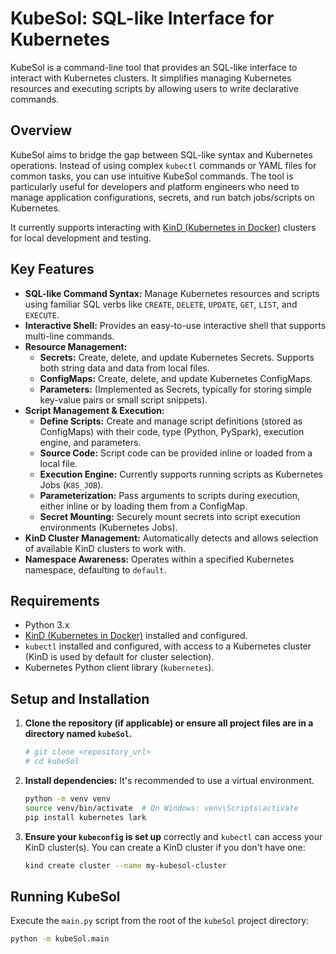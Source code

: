 # KubeSol: SQL-like Interface for Kubernetes

KubeSol is a command-line tool that provides an SQL-like interface to interact with Kubernetes clusters. It simplifies managing Kubernetes resources and executing scripts by allowing users to write declarative commands.

## Overview

KubeSol aims to bridge the gap between SQL-like syntax and Kubernetes operations. Instead of using complex `kubectl` commands or YAML files for common tasks, you can use intuitive KubeSol commands. The tool is particularly useful for developers and platform engineers who need to manage application configurations, secrets, and run batch jobs/scripts on Kubernetes.

It currently supports interacting with [KinD (Kubernetes in Docker)](https://kind.sigs.k8s.io/) clusters for local development and testing.

## Key Features

* **SQL-like Command Syntax:** Manage Kubernetes resources and scripts using familiar SQL verbs like `CREATE`, `DELETE`, `UPDATE`, `GET`, `LIST`, and `EXECUTE`.
* **Interactive Shell:** Provides an easy-to-use interactive shell that supports multi-line commands.
* **Resource Management:**
    * **Secrets:** Create, delete, and update Kubernetes Secrets. Supports both string data and data from local files.
    * **ConfigMaps:** Create, delete, and update Kubernetes ConfigMaps.
    * **Parameters:** (Implemented as Secrets, typically for storing simple key-value pairs or small script snippets).
* **Script Management & Execution:**
    * **Define Scripts:** Create and manage script definitions (stored as ConfigMaps) with their code, type (Python, PySpark), execution engine, and parameters.
    * **Source Code:** Script code can be provided inline or loaded from a local file.
    * **Execution Engine:** Currently supports running scripts as Kubernetes Jobs (`K8S_JOB`).
    * **Parameterization:** Pass arguments to scripts during execution, either inline or by loading them from a ConfigMap.
    * **Secret Mounting:** Securely mount secrets into script execution environments (Kubernetes Jobs).
* **KinD Cluster Management:** Automatically detects and allows selection of available KinD clusters to work with.
* **Namespace Awareness:** Operates within a specified Kubernetes namespace, defaulting to `default`.

## Requirements

* Python 3.x
* [KinD (Kubernetes in Docker)](https://kind.sigs.k8s.io/) installed and configured.
* `kubectl` installed and configured, with access to a Kubernetes cluster (KinD is used by default for cluster selection).
* Kubernetes Python client library (`kubernetes`).

## Setup and Installation

1.  **Clone the repository (if applicable) or ensure all project files are in a directory named `kubeSol`.**
    ```bash
    # git clone <repository_url>
    # cd kubeSol
    ```
2.  **Install dependencies:**
    It's recommended to use a virtual environment.
    ```bash
    python -m venv venv
    source venv/bin/activate  # On Windows: venv\Scripts\activate
    pip install kubernetes lark
    ```
3.  **Ensure your `kubeconfig` is set up** correctly and `kubectl` can access your KinD cluster(s).
    You can create a KinD cluster if you don't have one:
    ```bash
    kind create cluster --name my-kubesol-cluster
    ```

## Running KubeSol

Execute the `main.py` script from the root of the `kubeSol` project directory:

```bash
python -m kubeSol.main
